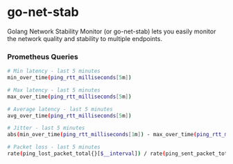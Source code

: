 # go-net-stab
Golang Network Stability Monitor (or go-net-stab) lets you easily monitor the network quality and stability to multiple endpoints.


### Prometheus Queries

```bash
# Min latency - last 5 minutes
min_over_time(ping_rtt_milliseconds[5m])

# Max latency - last 5 minutes
max_over_time(ping_rtt_milliseconds[5m])

# Average latency - last 5 minutes
avg_over_time(ping_rtt_milliseconds[5m])

# Jitter - last 5 minutes
abs(min_over_time(ping_rtt_milliseconds[1m]) - max_over_time(ping_rtt_milliseconds[1m]))

# Packet loss - last 5 minutes
rate(ping_lost_packet_total{}[$__interval]) / rate(ping_sent_packet_total{}[$__interval])
```